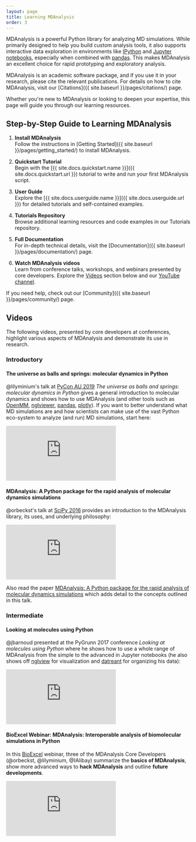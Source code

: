 ```yaml
---
layout: page
title: Learning MDAnalysis
order: 3
---
```


MDAnalysis is a powerful Python library for analyzing MD simulations. While primarily designed to help you build custom analysis tools, it also supports interactive data exploration in environments like [IPython](http://ipython.org/) and [Jupyter notebooks](https://jupyter.org/), especially when combined with [pandas](http://pandas.pydata.org/). This makes MDAnalysis an excellent choice for rapid prototyping and exploratory analysis.

MDAnalysis is an academic software package, and if you use it in your research, please cite the relevant publications. For details on how to cite MDAnalysis, visit our [Citations]({{ site.baseurl }}/pages/citations/) page.

Whether you're new to MDAnalysis or looking to deepen your expertise, this page will guide you through our learning resources.

## Step-by-Step Guide to Learning MDAnalysis

1. **Install MDAnalysis**  
   Follow the instructions in [Getting Started]({{ site.baseurl }}/pages/getting_started/) to install MDAnalysis.

2. **Quickstart Tutorial**      
	Begin with the [{{ site.docs.quickstart.name }}]({{ site.docs.quickstart.url }}) tutorial to write and run your first MDAnalysis script.

3. **User Guide**  
	Explore the [{{ site.docs.userguide.name }}]({{ site.docs.userguide.url }}) for detailed tutorials and self-contained examples.

4. **Tutorials Repository**  
	Browse additional learning resources and code examples in our Tutorials repository.

5. **Full Documentation**  
   For in-depth technical details, visit the [Documentation]({{ site.baseurl }}/pages/documentation/) page.

6. **Watch MDAnalysis videos**  
   Learn from conference talks, workshops, and webinars presented by core developers. Explore the [Videos](#videos) section below and our [YouTube channel](https://www.youtube.com/channel/UC3TCuK-z_bJNdwWCvsH9D3Q).
   
If you need help, check out our [Community]({{ site.baseurl }}/pages/community/) page.

## Videos 

The following videos, presented by core developers at conferences, highlight various aspects of MDAnalysis and demonstrate its use in research.

### Introductory 

#### The universe as balls and springs: molecular dynamics in Python
@lilyminium's talk at [PyCon AU 2019](https://2019.pycon-au.org/) *The universe as balls and
springs: molecular dynamics in Python* gives a general introduction to
molecular dynamics and shows how to use MDAnalysis (and other tools
such as [OpenMM](http://openmm.org/), [nglviewer](https://nglviewer.org/nglview/latest/),
[pandas](https://pandas.pydata.org/),
[plotly](https://pandas.pydata.org/)). If you want to better
understand what MD simulations are and how scientists can make use of
the vast Python eco-system to analyze (and run) MD simulations, start here:

<div class="js-video">
	<iframe src="https://www.youtube.com/embed/X5umNQDqfqQ" frameborder="0"
	allowfullscreen class="video"></iframe>
</div>

#### MDAnalysis: A Python package for the rapid analysis of molecular dynamics simulations

@orbeckst's talk at [SciPy 2016](http://scipy2016.scipy.org/) provides
an introduction to the MDAnalysis library, its uses, and underlying philosophy:

<div class="js-video">
	<iframe src="https://www.youtube.com/embed/zVQGFysYDew" frameborder="0"
	allowfullscreen class="video"></iframe>
</div>

Also read the paper [MDAnalysis: A Python package for the rapid
analysis of molecular dynamics
simulations](http://conference.scipy.org/proceedings/scipy2016/oliver_beckstein.html)
which adds detail to the concepts outlined in this talk.

### Intermediate 

#### Looking at molecules using Python
@jbarnoud presented at the PyGrunn 2017 conference _Looking at
molecules using Python_ where he shows how to use a whole range of
MDAnalysis from the simple to the advanced in Jupyter notebooks (he
also shows off [nglview](http://nglviewer.org/nglview/latest/) for
visualization and [datreant](http://datreant.org) for organizing his
data):

<div class="js-video">
	<iframe src="https://www.youtube.com/embed/RWgt1WMwMUs" frameborder="0"
	allowfullscreen class="video"></iframe>
</div>

#### BioExcel Webinar: MDAnalysis: Interoperable analysis of biomolecular simulations in Python

In this [BioExcel](https://bioexcel.eu/) webinar, three of the MDAnalysis Core
Developers (@orbeckst, @lilyminium, @IAlibay) summarize the **basics of
MDAnalysis**, show more advanced ways to **hack MDAnalysis** and outline
**future developments**.

<div class="js-video">
	<iframe src="https://www.youtube.com/embed/1Wot83DSt4E" frameborder="0"
	allowfullscreen class="video"></iframe>
</div>


